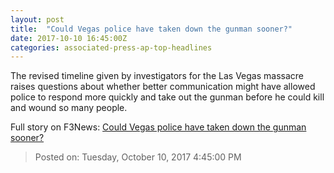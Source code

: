 ```yaml
---
layout: post
title:  "Could Vegas police have taken down the gunman sooner?"
date: 2017-10-10 16:45:00Z
categories: associated-press-ap-top-headlines
---
```


The revised timeline given by investigators for the Las Vegas massacre raises questions about whether better communication might have allowed police to respond more quickly and take out the gunman before he could kill and wound so many people.


Full story on F3News: [Could Vegas police have taken down the gunman sooner?](http://www.f3nws.com/n/2ajzrC)

> Posted on: Tuesday, October 10, 2017 4:45:00 PM
